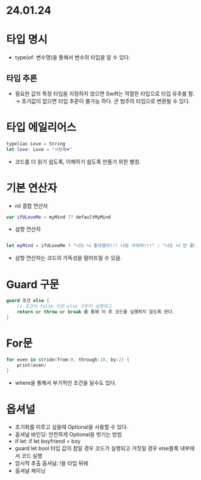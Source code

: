 # 24.01.24

# 타입 명시

- type(of: 변수명)을 통해서 변수의 타입을 알 수 있다.

## 타입 추론

- 필요한 값의 특정 타입을 지정하지 않으면 Swift는 적절한 타입으로 타입 유추를 함.
→ 초기값이 없으면 타입 추론이 불가능 하다.
큰 범주의 타입으로 변환될 수 있다.

# 타입 에일리어스

```swift
typelias Love = String
let love: Love = "사랑해❤️"
```

- 코드를 더 읽기 쉽도록, 이해하기 쉽도록 만들기 위한 별칭.

# 기본 연산자

- nil 결합 연산자

```swift
var ifULoveMe = myMind ?? defaultMyMind
```

- 삼항 연산자

```swift

let myMind = ifULoveMe ? "나도 너 좋아했어!!! 나랑 사귀자!!!" : "나도 너 안 좋아했어! 흥칫뿡야야!!!"
```

- 삼항 연산자는 코드의 가독성을 떨어뜨릴 수 있음.

# Guard 구문

```swift
guard 조건 else {
	// 조건이 false 이면 else 구문이 실행되고
    return or throw or break 를 통해 이 후 코드를 실행하지 않도록 한다.
}
```

# For문

```swift
for even in stride(from:0, through:10, by:2) {
	print(even)
}
```

- where을 통해서 부가적인 조건을 달수도 있다.

# 옵셔널

- 초기화를 미루고 싶을때 Optional을 사용할 수 있다.
- 옵셔널 바인딩: 안전하게 Optional을 벗기는 방법
- if let: if let boyfriend = boy
- guard let bool 타입 값이 참일 경우 코드가 실행되고 거짓일 경우 else블록 내부에서 코드 실행
- 암시적 추출 옵셔널: !을 타입 뒤에
- 옵셔널 체이닝